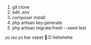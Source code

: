 1. git clone
2. edit .env
3. composer install
4. php artisan key:generate
5. php artisan migrate:fresh --seed
test

yo iso yo bar cepet 🥇:D hehehehe

